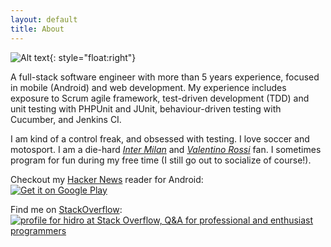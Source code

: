 ```yaml
---
layout: default
title: About
---
```


![Alt text](https://avatars1.githubusercontent.com/u/1978015?v=3&s=150){: style="float:right"}

A full-stack software engineer with more than 5 years experience, focused in mobile (Android) and web development. My experience includes exposure to Scrum agile framework, test-driven development (TDD) and unit testing with PHPUnit and JUnit, behaviour-driven testing with Cucumber, and Jenkins CI.

I am kind of a control freak, and obsessed with testing. I love soccer and motosport. I am a die-hard [*Inter Milan*](http://www.inter.it/en/hp) and [*Valentino Rossi*](http://www.valentinorossi.com/en/) fan. I sometimes program for fun during my free time (I still go out to socialize of course!).

Checkout my [Hacker News](https://news.ycombinator.com/) reader for Android:  
[![Get it on Google Play](https://developer.android.com/images/brand/en_generic_rgb_wo_45.png)](https://play.google.com/store/apps/details?id=io.github.hidroh.materialistic)

Find me on [StackOverflow](http://stackoverflow.com/):  
<a href="http://stackoverflow.com/users/836540/hidro">
<img src="http://stackoverflow.com/users/flair/836540.png?theme=dark" alt="profile for hidro at Stack Overflow, Q&amp;A for professional and enthusiast programmers" title="profile for hidro at Stack Overflow, Q&amp;A for professional and enthusiast programmers">
</a>